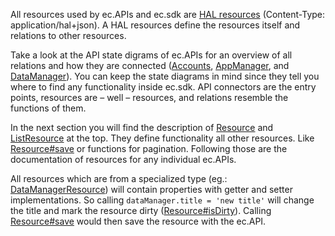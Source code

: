 All resources used by ec.APIs and ec.sdk are [HAL resources](https://tools.ietf.org/html/draft-kelly-json-hal-08) (Content-Type: application/hal+json). A HAL resources define the resources itself and relations to other resources.

Take a look at the API state digrams of ec.APIs for an overview of all relations and how they are connected ([Accounts](https://doc.entrecode.de/en/latest/account_server/#state-diagram), [AppManager](https://doc.entrecode.de/en/latest/app_manager/#app-manager-api), and [DataManager](https://doc.entrecode.de/en/latest/data_manager/#state-diagram)). You can keep the state diagrams in mind since they tell you where to find any functionality inside ec.sdk. API connectors are the entry points, resources are – well – resources, and relations resemble the functions of them.

In the next section you will find the description of [Resource](#Resource) and [ListResource](#ListResource) at the top. They define functionality all other resources. Like [Resource#save](#Resource#save) or functions for pagination. Following those are the documentation of resources for any individual ec.APIs.

All resources which are from a specialized type (eg.: [DataManagerResource](#DataManagerResource)) will contain properties with getter and setter implementations. So calling `dataManager.title = 'new title'` will change the title and mark the resource dirty ([Resource#isDirty](#Resource#isDirty)). Calling [Resource#save](#Resource#save) would then save the resource with the ec.API.

